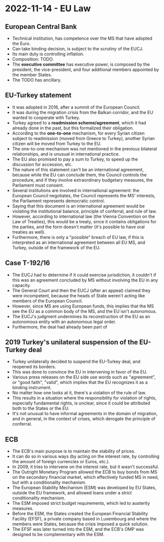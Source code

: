 # 2022-11-14 - EU Law

## European Central Bank

* Technical institution, has competence over the MS that have adopted the Euro.
* Can take binding decision, is subject to the scrutiny of the EUCJ.
* Its main duty is controlling inflation.
* Composition: TODO.
* The **executive committee** has executive power, is composed by the president, the vice-president, and four additional members appointed by the member States.
* The TODO has ancillary.

## EU-Turkey statement

* It was adopted in 2016, after a summit of the European Council.
* It was during the migration crisis from the Balkan corridor, and the EU wanted to cooperate with Turkey.
* Turkey agreed to a **readmission scheme/agreement**, which it had already done in the past, but this formalized their obligation.
* According to the **one-to-one** mechanism, for every Syrian citizen subject to readmission (moved from Greece to Turkey), another Syrian citizen will be moved from Turkey to the EU.
* The one-to-one mechanism was not mentioned in the previous bilateral relationships, and is unusual in international practice.
* The EU also promised to pay a sum to Turkey, to speed up the discussion for accession, etc.
* The nature of this statement can't be an international agreement, because while the EU can conclude them, the Council controls the procedure, and if they involve extraordinary budgetary measures, the Parliament must consent.
* Several institutions are involved in international agreement: the European Council negotiates, the Council represents the MS' interests, the Parliament represents democratic control.
* Saying that this document is an international agreement would be violating the institutional balance, principle of conferral, and rule of law.
* However, according to international law (the Vienna Convention on the Law of Treaties), this would be a treaty, since it contains obligations for the parties, and the form doesn't matter (it's possible to have oral treaties as well).
* Furthermore, there is only a "possible" breach of EU law, if this is interpreted as an international agreement between all EU MS, and Turkey, outside of the framework of the EU.

## Case T-192/16

* The EUCJ had to determine if it could exercise jurisdiction, it couldn't if this was an agreement concluded by MS without involving the EU in any capacity.
* The General Court and then the EUCJ (after an appeal) claimed they were incompetent, because the heads of State weren't acting like members of the European Council.
* However, since MS are using European funds, this implies that the MS see the EU as a common body of the MS, and the EU isn't autonomous.
* The EUCJ's judgment undermines its reconstruction of the EU as an autonomous entity with an autonomous legal order.
* Furthermore, the deal had already been part of 

## 2019 Turkey's unilateral suspension of the EU-Turkey deal

* Turkey unilaterally decided to suspend the EU-Turkey deal, and reopened its borders.
* This was done to convince the EU in intervening in favor of the EU.
* Various press releases on the EU side use words such as "agreement", or "good faith", "valid", which implies that the EU recognizes it as a binding instrument.
* No matter how one looks at it, there's a violation of the rule of law.
* This results in a situation where the responsibility for violation of rights, especially fundamental rights, is unclear, since it could be attributed both to the States or the EU.
* It's not unusual to have informal agreements in the domain of migration, and in general, in the context of crises, which derogate the principle of conferral.

## ECB

* The ECB's main purpose is to maintain the stability of prices.
* It can do so in various ways (by acting on the interest rate, by controlling the amount of foreign currencies or Euros, etc.).
* In 2009, it tries to intervene on the interest rate, but it wasn't successful.
* The Outright Monetary Program allowed the ECB to buy bonds from MS on the secondary financial market, which effectively funded MS in need, but with a conditionality mechanism.
* The European Stability Mechanism (ESM) was developed by EU States, outside the EU framework, and allowed loans under a strict conditionality mechanism.
* The ESM imposed strict budget requirements, which led to austerity measures.
* Before the ESM, the States created the European Financial Stability Facility (EFSF), a private company based in Luxembourg and where the members were States, because the crisis imposed a quick solution.
* The EFSF was later turned into the ESM, and the ECB's OMP was designed to be complementary with the ESM.

